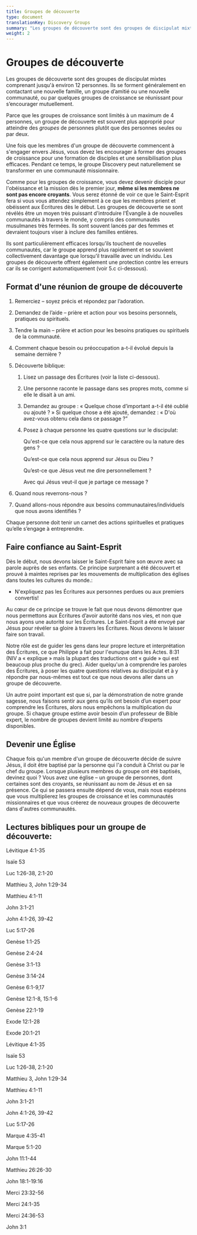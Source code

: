 ```yaml
---
title: Groupes de découverte
type: document
translationKey: Discovery Groups
summary: "Les groupes de découverte sont des groupes de discipulat mixtes comprenant jusqu'à environ 12 personnes. Ils se forment généralement en contactant une nouvelle famille, un groupe d'amitié ou une nouvelle communauté, ou par quelques groupes de croissance se réunissant pour s'encourager mutuellement."
weight: 2
---
```

# Groupes de découverte

Les groupes de découverte sont des groupes de discipulat mixtes comprenant jusqu'à environ 12 personnes. Ils se forment généralement en contactant une nouvelle famille, un groupe d’amitié ou une nouvelle communauté, ou par quelques groupes de croissance se réunissant pour s’encourager mutuellement.

Parce que les groupes de croissance sont limités à un maximum de 4 personnes, un groupe de découverte est souvent plus approprié pour atteindre des *groupes* de personnes plutôt que des personnes seules ou par deux.

Une fois que les membres d'un groupe de découverte commencent à s'engager envers Jésus, vous devez les encourager à former des groupes de croissance pour une formation de disciples et une sensibilisation plus efficaces. Pendant ce temps, le groupe Discovery peut naturellement se transformer en une communauté missionnaire.

Comme pour les groupes de croissance, vous devez devenir disciple pour l'obéissance et la mission dès le premier jour, **même si les membres ne sont pas encore croyants**. Vous serez étonné de voir ce que le Saint-Esprit fera si vous vous attendez simplement à ce que les membres prient et obéissent aux Écritures dès le début. Les groupes de découverte se sont révélés être un moyen très puissant d'introduire l'Évangile à de nouvelles communautés à travers le monde, y compris des communautés musulmanes très fermées. Ils sont souvent lancés par des femmes et devraient toujours viser à inclure des familles entières.

Ils sont particulièrement efficaces lorsqu’ils touchent de nouvelles communautés, car le groupe apprend plus rapidement et se souvient collectivement davantage que lorsqu’il travaille avec un individu. Les groupes de découverte offrent également une protection contre les erreurs car ils se corrigent automatiquement (voir 5.c ci-dessous).

## Format d'une réunion de groupe de découverte

1.  Remerciez – soyez précis et répondez par l’adoration.
2.  Demandez de l’aide – prière et action pour vos besoins personnels, pratiques ou spirituels.
3.  Tendre la main – prière et action pour les besoins pratiques ou spirituels de la communauté.
4.  Comment chaque besoin ou préoccupation a-t-il évolué depuis la semaine dernière ?
5.  Découverte biblique:
    1.  Lisez un passage des Écritures (voir la liste ci-dessous).
    2.  Une personne raconte le passage dans ses propres mots, comme si elle le disait à un ami.
    3.  Demandez au groupe : « Quelque chose d’important a-t-il été oublié ou ajouté ? » Si quelque chose a été ajouté, demandez : « D'où avez-vous obtenu cela dans ce passage ?”
    4.  Posez à chaque personne les quatre questions sur le discipulat:

        Qu'est-ce que cela nous apprend sur le caractère ou la nature des gens ?

        Qu’est-ce que cela nous apprend sur Jésus ou Dieu ?

        Qu’est-ce que Jésus veut me dire personnellement ?

        Avec qui Jésus veut-il que je partage ce message ?

6.  Quand nous reverrons-nous ?
7.  Quand allons-nous répondre aux besoins communautaires/individuels que nous avons identifiés ?

Chaque personne doit tenir un carnet des actions spirituelles et pratiques qu’elle s’engage à entreprendre.

## Faire confiance au Saint-Esprit

Dès le début, nous devons laisser le Saint-Esprit faire son œuvre avec sa parole auprès de ses enfants. Ce principe surprenant a été découvert et prouvé à maintes reprises par les mouvements de multiplication des églises dans toutes les cultures du monde.:

-   N'expliquez pas les Écritures aux personnes perdues ou aux premiers convertis!

Au cœur de ce principe se trouve le fait que nous devons démontrer que nous permettons aux Écritures d’avoir autorité dans nos vies, et non que nous ayons une autorité sur les Écritures. Le Saint-Esprit a été envoyé par Jésus pour révéler sa gloire à travers les Écritures. Nous devons le laisser faire son travail.

Notre rôle est de guider les gens dans leur propre lecture et interprétation des Écritures, ce que Philippe a fait pour l'eunuque dans les Actes. 8:31 (NIV a « explique » mais la plupart des traductions ont « guide » qui est beaucoup plus proche du grec). Aider quelqu'un à comprendre les paroles des Écritures, à poser les quatre questions relatives au discipulat et à y répondre par nous-mêmes est tout ce que nous devons aller dans un groupe de découverte.

Un autre point important est que si, par la démonstration de notre grande sagesse, nous faisons sentir aux gens qu’ils ont besoin d’un expert pour comprendre les Écritures, alors nous empêchons la multiplication du groupe. Si chaque groupe estime avoir besoin d’un professeur de Bible expert, le nombre de groupes devient limité au nombre d’experts disponibles.

## Devenir une Église

Chaque fois qu'un membre d'un groupe de découverte décide de suivre Jésus, il doit être baptisé par la personne qui l'a conduit à Christ ou par le chef du groupe. Lorsque plusieurs membres du groupe ont été baptisés, devinez quoi ? Vous avez une église – un groupe de personnes, dont certaines sont des croyants, se réunissant au nom de Jésus et en sa présence. Ce qui se passera ensuite dépend de vous, mais nous espérons que vous multiplierez les groupes de croissance et les communautés missionnaires et que vous créerez de nouveaux groupes de découverte dans d'autres communautés.

## Lectures bibliques pour un groupe de découverte:

Lévitique 4:1-35

Isaïe 53

Luc 1:26-38, 2:1-20

Matthieu 3, John 1:29-34

Matthieu 4:1-11

John 3:1-21

John 4:1-26, 39-42

Luc 5:17-26

Genèse 1:1-25

Genèse 2:4-24

Genèse 3:1-13

Genèse 3:14-24

Genèse 6:1-9,17

Genèse 12:1-8, 15:1-6

Genèse 22:1-19

Exode 12:1-28

Exode 20:1-21

Lévitique 4:1-35

Isaïe 53

Luc 1:26-38, 2:1-20

Matthieu 3, John 1:29-34

Matthieu 4:1-11

John 3:1-21

John 4:1-26, 39-42

Luc 5:17-26

Marque 4:35-41

Marque 5:1-20

John 11:1-44

Matthieu 26:26-30

John 18:1-19:16

Merci 23:32-56

Merci 24:1-35

Merci 24:36-53

John 3:1
